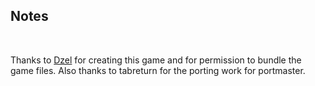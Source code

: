 ## Notes
<br/>

Thanks to [Dzel](https://dazel.itch.io/gumgem/) for creating this game and for permission to bundle the game files.  Also thanks to tabreturn for the porting work for portmaster.
<br/>

